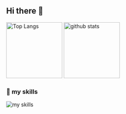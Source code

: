 ## Hi there 👋

<p align="left"> 
  <img alt="Top Langs" height="150px" src="https://github-readme-stats.vercel.app/api/top-langs/?username=surukotonai&layout=compact&show_icons=true" />
  <img alt="github stats" height="150px" src="https://github-readme-stats.vercel.app/api?username=surukotonai" />
</p>

### 🌱 my skills
<img alt="my skills" src="https://skillicons.dev/icons?theme=light&perline=8&i=ts,js,html,css,jquery,nodejs,py,bash,c,cs,cpp,cmake,discord,bots,docker,dotnet,go,linux,powershell,raspberrypi,vscode,vercel,netlify,git,github,githubactions,figma" />
